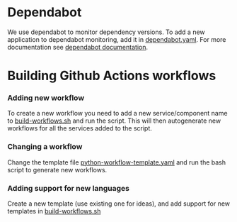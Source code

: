 # Dependabot
We use dependabot to monitor dependency versions. To add a new application to dependabot monitoring, add it in
[dependabot.yaml](dependabot.yaml). For more documentation see
[dependabot documentation](https://docs.github.com/en/free-pro-team@latest/github/administering-a-repository/keeping-your-dependencies-updated-automatically).

# Building Github Actions workflows

### Adding new workflow
To create a new workflow you need to add a new service/component name to
[build-workflows.sh](build-workflows.sh) and run the script. This will then autogenerate
new workflows for all the services added to the script.

### Changing a workflow
Change the template file [python-workflow-template.yaml](python-workflow-template.yaml) and
run the bash script to generate new workflows.

### Adding support for new languages
Create a new template (use existing one for ideas), and add support for new templates
in [build-workflows.sh](build-worflows.sh)
